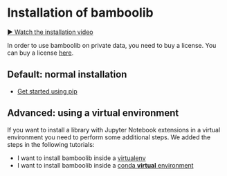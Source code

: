 # Installation of bamboolib

[▶️ Watch the installation video](https://www.youtube.com/watch?v=AL4rUkHxzUY)

In order to use bamboolib on private data, you need to buy a license. You can buy a license [here](https://bamboolib.com/pricing).

## Default: normal installation
- [Get started using pip](./no_virtual_environment/installation.md#installing-bamboolib-without-virtual-environment)

## Advanced: using a virtual environment

If you want to install a library with Jupyter Notebook extensions in a virtual environment you need to perform some additional steps. We added the steps in the following tutorials:

- I want to install bamboolib inside a [virtualenv](./virtualenv/setup_and_installation.md#installing-bamboolib-using-virtualenv)
- I want to install bamboolib inside a [conda **virtual** environment](./conda_venv/setup_and_installation.md#installing-bamboolib-using-conda-environment)
